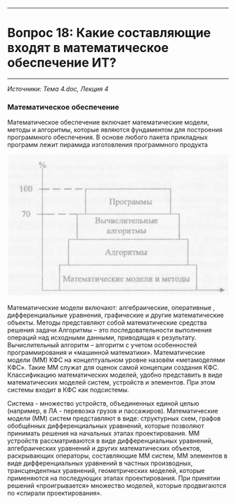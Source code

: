 ___
# Вопрос 18:	Какие составляющие входят в математическое обеспечение ИТ?
___

*Источники: Тема 4.doc, Лекция 4*

### Математическое обеспечение
Математическое обеспечение включает математические модели, методы и алгоритмы, которые являются фундаментом для построения программного обеспечения.
В основе любого пакета прикладных программ лежит пирамида изготовления программного продукта

![logo](../resources/imgs/18-0.JPG)

Математические модели включают: алгебраические, оперативные , дифференциальные уравнения, графические и другие математические объекты.
Методы представляют собой математические средства решения задачи
Алгоритмы – это последовательности выполнения операций над исходными данными, приводящая к результату. Вычислительный алгоритм – алгоритм с учетом особенностей программирования и «машинной математики».
Математические модели (ММ) КФС на концептуальном уровне назовём «метамоделями КФС». Такие ММ служат для оценок самой концепции создания  КФС.
Классификацию математических моделей, удобно представить в виде математических моделей систем, устройств и элементов. При этом системы входит в КФС как подсистемы.

Система - множество устройств, объединенных единой целью (например, в ЛА - перевозка грузов и пассажиров).
Математические модели (ММ) систем представляют в виде: структурных схем, графов обобщённых дифференциальных уравнений, которые позволяют принимать решения на начальных этапах проектирования.
ММ устройств рассматриваются в виде дифференциальных уравнений, алгебраических уравнений и других математических объектов, раскрывающих операторы, составляющие ММ систем, ММ элементов в виде дифференциальных уравнений в частных производных, трансцендентных уравнений, геометрических моделей, которые применяются на последующих этапах проектирования.
При принятии решений «проигрывается» множество моделей, которые продвигаются по «спирали проектирования».
